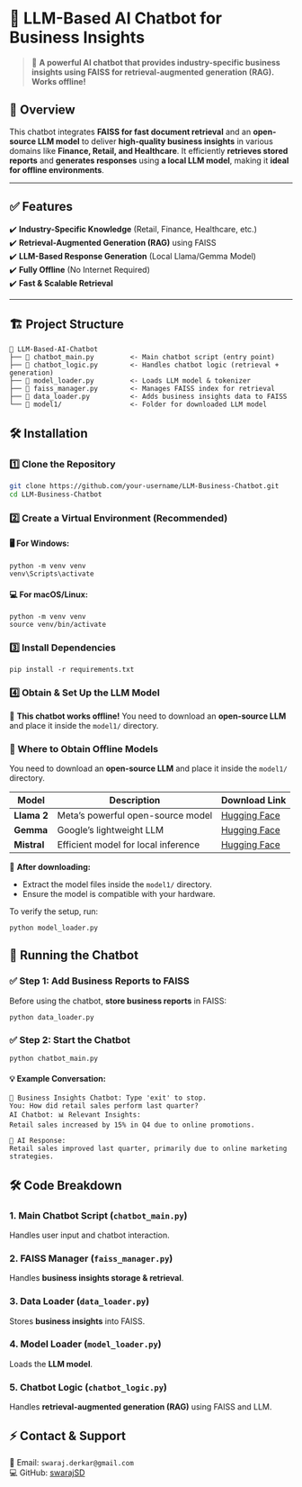 # 🤖 LLM-Based AI Chatbot for Business Insights  

> 🚀 **A powerful AI chatbot that provides industry-specific business insights using FAISS for retrieval-augmented generation (RAG). Works offline!**  

## 📖 Overview  

This chatbot integrates **FAISS for fast document retrieval** and an **open-source LLM model** to deliver **high-quality business insights** in various domains like **Finance, Retail, and Healthcare**. It efficiently **retrieves stored reports** and **generates responses** using **a local LLM model**, making it **ideal for offline environments**.  

---

## ✅ Features  

✔️ **Industry-Specific Knowledge** (Retail, Finance, Healthcare, etc.)  
✔️ **Retrieval-Augmented Generation (RAG)** using FAISS  
✔️ **LLM-Based Response Generation** (Local Llama/Gemma Model)  
✔️ **Fully Offline** (No Internet Required)  
✔️ **Fast & Scalable Retrieval**  

---

## 🏗️ Project Structure  

```plaintext
📂 LLM-Based-AI-Chatbot
├── 📄 chatbot_main.py         <- Main chatbot script (entry point)
├── 📄 chatbot_logic.py        <- Handles chatbot logic (retrieval + generation)
├── 📄 model_loader.py         <- Loads LLM model & tokenizer
├── 📄 faiss_manager.py        <- Manages FAISS index for retrieval
├── 📄 data_loader.py          <- Adds business insights data to FAISS
└── 📂 model1/                 <- Folder for downloaded LLM model
```

## 🛠️ Installation  

### 1️⃣ Clone the Repository  

```sh
git clone https://github.com/your-username/LLM-Business-Chatbot.git
cd LLM-Business-Chatbot
```
### 2️⃣ Create a Virtual Environment (Recommended)
#### 🖥️ **For Windows:**
```
python -m venv venv
venv\Scripts\activate
```

#### 💻 **For macOS/Linux:**
```
python -m venv venv
source venv/bin/activate
```

### 3️⃣ Install Dependencies
```
pip install -r requirements.txt
```

### 4️⃣ Obtain & Set Up the LLM Model

📌 **This chatbot works offline!** You need to download an **open-source LLM** and place it inside the `model1/` directory.

### 🔽 Where to Obtain Offline Models  

You need to download an **open-source LLM** and place it inside the `model1/` directory.  

| Model | Description | Download Link |
|--------|------------|--------------|
| **Llama 2** | Meta’s powerful open-source model | [Hugging Face](https://huggingface.co/meta-llama) |
| **Gemma** | Google’s lightweight LLM | [Hugging Face](https://huggingface.co/google/gemma-2b) |
| **Mistral** | Efficient model for local inference | [Hugging Face](https://huggingface.co/mistralai/Mistral-7B) |

📌 **After downloading:**  
- Extract the model files inside the `model1/` directory.  
- Ensure the model is compatible with your hardware.  

To verify the setup, run:
```
python model_loader.py
```

## 🚀 Running the Chatbot

### ✅ Step 1: Add Business Reports to FAISS
Before using the chatbot, **store business reports** in FAISS:
```
python data_loader.py
```

### ✅ Step 2: Start the Chatbot
```
python chatbot_main.py
```

#### 💡 **Example Conversation:**
```
🤖 Business Insights Chatbot: Type 'exit' to stop.
You: How did retail sales perform last quarter?
AI Chatbot: 📊 Relevant Insights:
Retail sales increased by 15% in Q4 due to online promotions.

🤖 AI Response:
Retail sales improved last quarter, primarily due to online marketing strategies.
```

## 🛠️ Code Breakdown

###  1. Main Chatbot Script (`chatbot_main.py`)
Handles user input and chatbot interaction.

###  2. FAISS Manager (`faiss_manager.py`)

Handles **business insights storage & retrieval**.

### 3. Data Loader (`data_loader.py`)
Stores **business insights** into FAISS.

### 4. Model Loader (`model_loader.py`)
Loads the **LLM model**.

### 5. Chatbot Logic (`chatbot_logic.py`)
Handles **retrieval-augmented generation (RAG)** using FAISS and LLM.


## ⚡ Contact & Support  
📧 Email: `swaraj.derkar@gmail.com`  
💻 GitHub: [swarajSD](https://github.com/swarajSD)  
